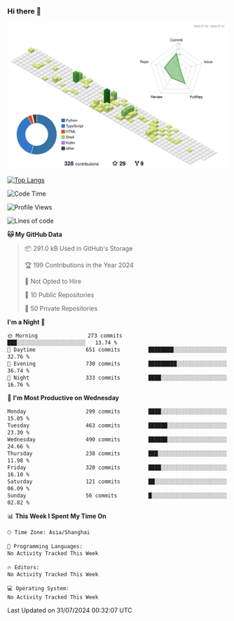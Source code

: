 ### Hi there 👋

![](./profile-3d-contrib/profile-green-animate.svg)

 

[![Top Langs](https://github-readme-stats.vercel.app/api/top-langs/?username=fly2tomato)](https://github.com/anuraghazra/github-readme-stats)


 

<!--START_SECTION:waka-->
![Code Time](http://img.shields.io/badge/Code%20Time-5%20hrs%2042%20mins-blue)

![Profile Views](http://img.shields.io/badge/Profile%20Views-0-blue)

![Lines of code](https://img.shields.io/badge/From%20Hello%20World%20I%27ve%20Written-519.8%20thousand%20lines%20of%20code-blue)

**🐱 My GitHub Data** 

> 📦 291.0 kB Used in GitHub's Storage 
 > 
> 🏆 199 Contributions in the Year 2024
 > 
> 🚫 Not Opted to Hire
 > 
> 📜 10 Public Repositories 
 > 
> 🔑 50 Private Repositories 
 > 
**I'm a Night 🦉** 

```text
🌞 Morning                273 commits         ███░░░░░░░░░░░░░░░░░░░░░░   13.74 % 
🌆 Daytime                651 commits         ████████░░░░░░░░░░░░░░░░░   32.76 % 
🌃 Evening                730 commits         █████████░░░░░░░░░░░░░░░░   36.74 % 
🌙 Night                  333 commits         ████░░░░░░░░░░░░░░░░░░░░░   16.76 % 
```
📅 **I'm Most Productive on Wednesday** 

```text
Monday                   299 commits         ████░░░░░░░░░░░░░░░░░░░░░   15.05 % 
Tuesday                  463 commits         ██████░░░░░░░░░░░░░░░░░░░   23.30 % 
Wednesday                490 commits         ██████░░░░░░░░░░░░░░░░░░░   24.66 % 
Thursday                 238 commits         ███░░░░░░░░░░░░░░░░░░░░░░   11.98 % 
Friday                   320 commits         ████░░░░░░░░░░░░░░░░░░░░░   16.10 % 
Saturday                 121 commits         ██░░░░░░░░░░░░░░░░░░░░░░░   06.09 % 
Sunday                   56 commits          █░░░░░░░░░░░░░░░░░░░░░░░░   02.82 % 
```


📊 **This Week I Spent My Time On** 

```text
🕑︎ Time Zone: Asia/Shanghai

💬 Programming Languages: 
No Activity Tracked This Week

🔥 Editors: 
No Activity Tracked This Week

💻 Operating System: 
No Activity Tracked This Week
```


 Last Updated on 31/07/2024 00:32:07 UTC
<!--END_SECTION:waka-->
